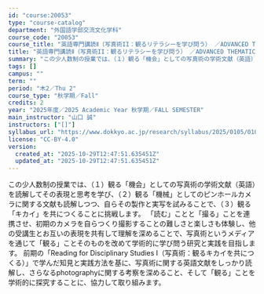 ```yaml
---
id: "course:20053"
type: "course-catalog"
department: "外国語学部交流文化学科"
course_code: "20053"
course_title: "英語専門講読Ⅱ（写真術II：観るリテラシーを学び問う） ／ADVANCED THEMATIC READING II"
title: "英語専門講読Ⅱ（写真術II：観るリテラシーを学び問う） ／ADVANCED THEMATIC READING II"
summary: "この少人数制の授業では、（１）観る「機会」としての写真術の学術文献（英語）を読解してその表現と思考を学び、（２）観る「機械」としてのピンホールカメラに関する文献も読解しつつ、自らその製作と実写を試みることで、（３）観る「キカイ」を共につくる…"
tags: []
campus: ""
term: ""
period: "木2／Thu 2"
course_type: "秋学期／Fall"
credits: 2
year: "2025年度／2025 Academic Year 秋学期／FALL SEMESTER"
main_instructor: "山口 誠"
instructors: ["[]"]
syllabus_url: "https://www.dokkyo.ac.jp/research/syllabus/2025/0105/0105_20053_ja_JP.html"
license: "CC-BY-4.0"
version:
  created_at: "2025-10-29T12:47:51.635451Z"
  updated_at: "2025-10-29T12:47:51.635451Z"
---
```

この少人数制の授業では、（１）観る「機会」としての写真術の学術文献（英語）を読解してその表現と思考を学び、（２）観る「機械」としてのピンホールカメラに関する文献も読解しつつ、自らその製作と実写を試みることで、（３）観る「キカイ」を共につくることに挑戦します。 「読む」ことと「撮る」ことを連携させ、初期のカメラを自らつくり撮影することの難しさと楽しさも体験し、他の受講生とお互いの表現を共有して理解を深めることで、写真術というメディアを通じて「観る」ことそのものを改めて学術的に学び問う研究と実践を目指します。 前期の「Reading for Disciplinary Studies I（写真術：観るキカイを共につくる）」で学んだ知見と実践方法を基に、写真術に関する英語文献をしっかり読解し、さらなるphotographyに関する考察を深めること、そして「観る」ことを学術的に探究することに、協力して取り組みます。
